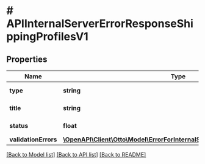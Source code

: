 # # APIInternalServerErrorResponseShippingProfilesV1

## Properties

Name | Type | Description | Notes
------------ | ------------- | ------------- | -------------
**type** | **string** | url of the request |
**title** | **string** | type of error |
**status** | **float** | status code of response |
**validationErrors** | [**\OpenAPI\Client\Otto\Model\ErrorForInternalServerErrorShippingProfilesV1[]**](ErrorForInternalServerErrorShippingProfilesV1.md) |  |

[[Back to Model list]](../../README.md#models) [[Back to API list]](../../README.md#endpoints) [[Back to README]](../../README.md)
